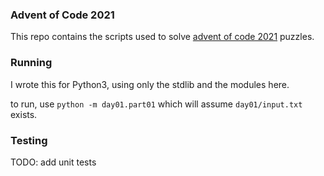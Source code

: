 ### Advent of Code 2021

This repo contains the scripts used to solve
[advent of code 2021](https://adventofcode.com/2021) puzzles.

### Running

I wrote this for Python3, using only the stdlib and the modules here.

to run, use `python -m day01.part01` which will assume `day01/input.txt` exists.

### Testing

TODO: add unit tests

